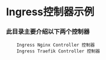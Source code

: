 # Ingress控制器示例
### 此目录主要介绍以下两个控制器
        Ingress Nginx Controller 控制器
        Ingress Traefik Controller 控制器

